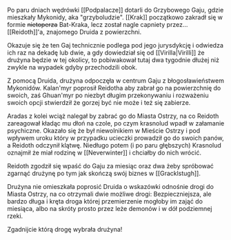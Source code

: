 Po paru dniach wędrówki [[Podpalacze]] dotarli do Grzybowego Gaju, gdzie mieszkały Mykonidy, aka "grzyboludzie". [[Krak]] początkowo zakradł się w formie ~~nietoperza~~ Bat-Kraka, lecz został nagle capniety przez... [[Reidoth]]'a, znajomego Druida z powierzchni.

Okazuje się że ten Gaj technicznie podlega pod jego jurysdykcję i odwiedza ich raz na dekadę lub dwie, a gdy dowiedział się od [[Virilla|Virilli]] że drużyna będzie w tej okolicy, to pobiwakował tutaj dwa tygodnie dłużej niż zwykle na wypadek gdyby przechodzili obok.

Z pomocą Druida, drużyna odpoczęła w centrum Gaju z błogosławieństwem Mykonidów. Kalan'myr poprosił Reidotha aby zabrał go na powierzchnię do swoich, zaś Ghuan'myr po niezbyt długim przekonywaniu i rozważeniu swoich opcji stwierdził że gorzej być nie może i też się zabierze.

Aradas z kolei wciąż nalegał by zabrać go do Miasta Ostrzy, na co Reidoth zareagował kładąc mu dłoń na czole, po czym krasnolud wpadł w załamanie psychiczne. Okazało się że był niewolnikiem w Mieście Ostrzy i pod wpływem uroku który w przypadku ucieczki prowadził go do swoich panów, a Reidoth odczynił klątwę. Niedługo potem (i po paru głębszych) Krasnolud oznajmił że miał rodzinę w [[Neverwinter]] i chciałby do nich wrócić.

Reidoth zgodził się wpaść do Gaju za miesiąc oraz dwa żeby spróbować zgarnąć drużynę po tym jak skończą swój biznes w [[Gracklstugh]].

Drużyna nie omieszkała poprosić Druida o wskazówki odnośnie drogi do Miasta Ostrzy, na co otrzymali dwie możliwe drogi: Bezpieczniejsza, ale bardzo długa i kręta droga której przemierzenie mogłoby im zająć do miesiąca, albo na skróty prosto przez leże demonów i w dół podziemnej rzeki.

Zgadnijcie którą drogę wybrała drużyna!